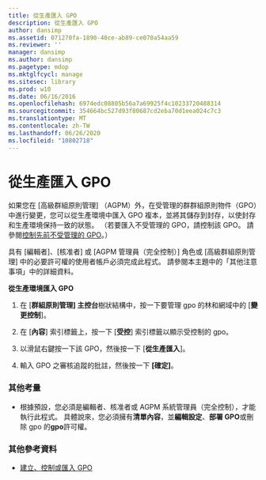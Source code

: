 ```yaml
---
title: 從生產匯入 GPO
description: 從生產匯入 GPO
author: dansimp
ms.assetid: 071270fa-1890-40ce-ab89-ce070a54aa59
ms.reviewer: ''
manager: dansimp
ms.author: dansimp
ms.pagetype: mdop
ms.mktglfcycl: manage
ms.sitesec: library
ms.prod: w10
ms.date: 06/16/2016
ms.openlocfilehash: 6974edc08805b56a7a69925f4c10233720488314
ms.sourcegitcommit: 354664bc527d93f80687cd2eba70d1eea024c7c3
ms.translationtype: MT
ms.contentlocale: zh-TW
ms.lasthandoff: 06/26/2020
ms.locfileid: "10802718"
---
```

# 從生產匯入 GPO


如果您在 [高級群組原則管理] （AGPM）外，在受管理的群群組原則物件（GPO）中進行變更，您可以從生產環境中匯入 GPO 複本，並將其儲存到封存，以使封存和生產環境保持一致的狀態。 （若要匯入不受管理的 GPO，請控制該 GPO。 請參閱[控制先前不受管理的 GPO](control-a-previously-uncontrolled-gpo.md)。）

具有 [編輯者]、[核准者] 或 [AGPM 管理員（完全控制）] 角色或 [高級群組原則管理] 中的必要許可權的使用者帳戶必須完成此程式。 請參閱本主題中的「其他注意事項」中的詳細資料。

**從生產環境匯入 GPO**

1.  在 [**群組原則管理] 主控台**樹狀結構中，按一下要管理 gpo 的林和網域中的 [**變更控制**]。

2.  在 [**內容**] 索引標籤上，按一下 [**受控**] 索引標籤以顯示受控制的 gpo。

3.  以滑鼠右鍵按一下該 GPO，然後按一下 [**從生產匯入**]。

4.  輸入 GPO 之審核追蹤的批註，然後按一下 **[確定]**。

### 其他考量

-   根據預設，您必須是編輯者、核准者或 AGPM 系統管理員（完全控制），才能執行此程式。 具體說來，您必須擁有**清單內容**，並**編輯設定**、**部署 GPO**或刪除 gpo 的**gpo**許可權。

### 其他參考資料

-   [建立、控制或匯入 GPO](creating-controlling-or-importing-a-gpo-approver.md)

 

 





